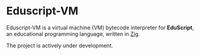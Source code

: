 # Eduscript-VM

Eduscript-VM is a virtual machine (VM) bytecode interpreter for **EduScript**, an educational programming language, written in [Zig](https://ziglang.org/). 

The project is actively under development.
